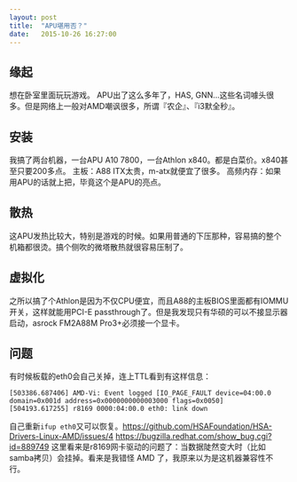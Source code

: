 ```yaml
---
layout: post
title:  "APU堪用否？"
date:   2015-10-26 16:27:00
---
```


## 缘起
想在卧室里面玩玩游戏。 APU出了这么多年了，HAS, GNN...这些名词噱头很多。但是网络上一般对AMD嘲讽很多，所谓『农企』、『i3默全秒』。

## 安装
我搞了两台机器，一台APU A10 7800，一台Athlon x840。都是白菜价。x840甚至只要200多点。
主板：A88 ITX太贵，m-atx就便宜了很多。
高频内存：如果用APU的话就上把，毕竟这个是APU的亮点。

## 散热
这APU发热比较大，特别是游戏的时候。如果用普通的下压那种，容易搞的整个机箱都很烫。搞个侧吹的微塔散热就很容易压制了。

## 虚拟化
之所以搞了个Athlon是因为不仅CPU便宜，而且A88的主板BIOS里面都有IOMMU开关，这样就能用PCI-E passthrough了。但是我发现只有华硕的可以不接显示器启动，asrock FM2A88M Pro3+必须接一个显卡。

## 问题
有时候板载的eth0会自己关掉，连上TTL看到有这样信息：

    [503386.687406] AMD-Vi: Event logged [IO_PAGE_FAULT device=04:00.0 domain=0x001d address=0x0000000000003000 flags=0x0050]
    [504193.617255] r8169 0000:04:00.0 eth0: link down

自己重新`ifup eth0`又可以恢复。https://github.com/HSAFoundation/HSA-Drivers-Linux-AMD/issues/4 https://bugzilla.redhat.com/show_bug.cgi?id=889749 这里看来是r8169网卡驱动的问题了：当数据陡然变大时（比如samba拷贝）会挂掉。看来是我错怪 AMD 了，我原来以为是这机器兼容性不行。
